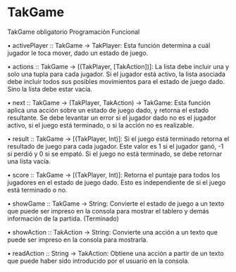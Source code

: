 # TakGame
TakGame obligatorio Programación Funcional


• activePlayer :: TakGame -> TakPlayer: Esta función determina a cuál jugador le toca mover, dado
un estado de juego.

• actions :: TakGame -> [(TakPlayer, [TakAction])]: La lista debe incluir una y solo una tupla para
cada jugador. Si el jugador está activo, la lista asociada debe incluir todos sus posibles movimientos para
el estado de juego dado. Sino la lista debe estar vacía.

• next :: TakGame -> (TakPlayer, TakAction) -> TakGame: Esta función aplica una acción sobre un
estado de juego dado, y retorna el estado resultante. Se debe levantar un error si el jugador dado no es el
jugador activo, si el juego está terminado, o si la acción no es realizable.

• result :: TakGame -> [(TakPlayer, Int)]: Si el juego está terminado retorna el resultado de juego
para cada jugador. Este valor es 1 si el jugador ganó, -1 si perdió y 0 si se empató. Si el juego no está
terminado, se debe retornar una lista vacía.

• score :: TakGame -> [(TakPlayer, Int)]: Retorna el puntaje para todos los jugadores en el estado
de juego dado. Esto es independiente de si el juego está terminado o no.

• showGame :: TakGame -> String: Convierte el estado de juego a un texto que puede ser impreso en la
consola para mostrar el tablero y demás información de la partida. (Terminado)

• showAction :: TakAction -> String: Convierte una acción a un texto que puede ser impreso en la
consola para mostrarla.

• readAction :: String -> TakAction: Obtiene una acción a partir de un texto que puede haber sido
introducido por el usuario en la consola.














